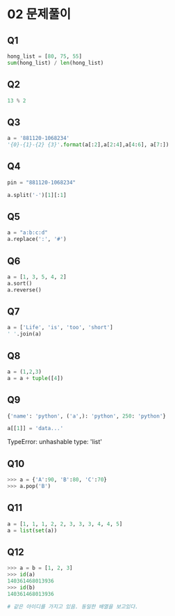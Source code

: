 # 02 문제풀이 

## Q1

```python
hong_list = [80, 75, 55]
sum(hong_list) / len(hong_list)
```

## Q2

```python
13 % 2
```

## Q3

```python
a = '881120-1068234'
'{0}-{1}-{2} {3}'.format(a[:2],a[2:4],a[4:6], a[7:])
```

## Q4
```python
pin = "881120-1068234"

a.split('-')[1][:1]
```


## Q5
```python
a = "a:b:c:d"
a.replace(':', '#')
```

## Q6
```python
a = [1, 3, 5, 4, 2]
a.sort()
a.reverse()
```

## Q7
```python
a = ['Life', 'is', 'too', 'short']
' '.join(a)
```
## Q8
```python
a = (1,2,3)
a = a + tuple([4])
```

## Q9
```python
{'name': 'python', ('a',): 'python', 250: 'python'}
```
```python
a[[1]] = 'data...'
```
TypeError: unhashable type: 'list'

## Q10
```python
>>> a = {'A':90, 'B':80, 'C':70}
>>> a.pop('B')
```

## Q11
```python
a = [1, 1, 1, 2, 2, 3, 3, 3, 4, 4, 5]
a = list(set(a))
```

## Q12
```python
>>> a = b = [1, 2, 3]
>>> id(a)
140361468013936
>>> id(b)
140361468013936

# 같은 아이디를 가지고 있음. 동일한 배열을 보고있다.
```
